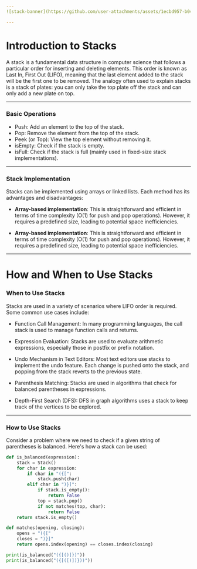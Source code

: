 ```yaml
---
![stack-banner](https://github.com/user-attachments/assets/1ecbd957-b04c-47c9-969d-3e4dacacf156)

---
```

# Introduction to Stacks

A stack is a fundamental data structure in computer science that follows a particular order for inserting and deleting elements. This order is known as Last In, First Out (LIFO), meaning that the last element added to the stack will be the first one to be removed. The analogy often used to explain stacks is a stack of plates: you can only take the top plate off the stack and can only add a new plate on top.

---

### Basic Operations

- Push: Add an element to the top of the stack.
- Pop: Remove the element from the top of the stack.
- Peek (or Top): View the top element without removing it.
- isEmpty: Check if the stack is empty.
- isFull: Check if the stack is full (mainly used in fixed-size stack implementations).

---

### Stack Implementation

Stacks can be implemented using arrays or linked lists. Each method has its advantages and disadvantages:

- **Array-based implementation**: This is straightforward and efficient in terms of time complexity (O(1) for push and pop operations). However, it requires a predefined size, leading to potential space inefficiencies.

- **Array-based implementation**: This is straightforward and efficient in terms of time complexity (O(1) for push and pop operations). However, it requires a predefined size, leading to potential space inefficiencies.

---

# How and When to Use Stacks

### When to Use Stacks

Stacks are used in a variety of scenarios where LIFO order is required. Some common use cases include:

- Function Call Management: In many programming languages, the call stack is used to manage function calls and returns.

- Expression Evaluation: Stacks are used to evaluate arithmetic expressions, especially those in postfix or prefix notation.

- Undo Mechanism in Text Editors: Most text editors use stacks to implement the undo feature. Each change is pushed onto the stack, and popping from the stack reverts to the previous state.

- Parenthesis Matching: Stacks are used in algorithms that check for balanced parentheses in expressions.

- Depth-First Search (DFS): DFS in graph algorithms uses a stack to keep track of the vertices to be explored.

---

### How to Use Stacks

Consider a problem where we need to check if a given string of parentheses is balanced. Here's how a stack can be used:

```python
def is_balanced(expression):
    stack = Stack()
    for char in expression:
        if char in "({[":
            stack.push(char)
        elif char in ")}]":
            if stack.is_empty():
                return False
            top = stack.pop()
            if not matches(top, char):
                return False
    return stack.is_empty()

def matches(opening, closing):
    opens = "({["
    closes = ")}]"
    return opens.index(opening) == closes.index(closing)

print(is_balanced("({[()]})"))
print(is_balanced("({[([)])}))"))
```

